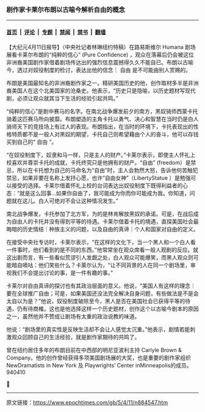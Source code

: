 ### 剧作家卡莱尔布朗以古喻今解析自由的概念

---

#### [首页](../../../..?n884547) &nbsp;|&nbsp; [评论](../../../../../epoch-comment?n884547) &nbsp;|&nbsp; [专题](../../../../../epoch-special?n884547) &nbsp;|&nbsp; [禁闻](../../../../../epoch-news?n884547) &nbsp;|&nbsp; [禁书](../../../../../books?n884547) &nbsp;|&nbsp; [翻墙](https://github.com/gfw-breaker/nogfw/blob/master/README.md?n884547)


<div class="post_content" id="artbody" itemprop="articleBody">
 <!-- article content begin -->
 <p>
  【大纪元4月11日报导】（中央社记者林琳纽约特稿）在路易斯维尔 Humana 剧场展看卡莱尔布朗的“纯粹的信心” (Pure Confidence) ，观众在落幕后仍会被这位非洲裔美国剧作家借着剧场传达出的强烈信息震撼得久久不能自已。布朗以古喻今，透过对奴役制度的检讨，表达出他的信念｜
  <ok href="https://www.epochtimes.com/gb/tag/%E8%87%AA%E7%94%B1.html">
   自由
  </ok>
  是不可能由别人赏赐的。
 </p>
 <p>
  布朗是美国最知名的非洲裔剧作家之一。精研美国历史的他，创作取材多半是非洲裔美国人在这个北美国家的沧桑史。他表示，“历史只是隐喻，以历史题材写现代剧，必须让观众就其当下生活的经验引起共鸣。”
 </p>
 <p>
  “纯粹的信心”是剧中赛马的名字。在南北战争爆发前夕的南方，黑奴骑师西蒙卡托骑着这匹赛马所向披靡。布朗塑造的主角卡托以勇气、决心和智慧在当时仍是白人骑师天下的竞技场上有过人的表现。布朗指出，在当时的环境下，卡托表现出的性格特质都不是一般人对黑奴的期望，卡托自己则希望藉由个人的奋斗，他可以存钱买到自己的“
  <ok href="https://www.epochtimes.com/gb/tag/%E8%87%AA%E7%94%B1.html">
   自由
  </ok>
  ”。
 </p>
 <p>
  “在奴役制度下，奴隶和马一样，只是主人的财产。”卡莱尔表示，即使主人怀礼上校喜欢并尊崇卡托的成就，卡托终究只是他拥有的财产。“自由” (freedom）是禁忌，所以在卡托想为自己的马命名为“自由”时，主人会勃然大怒，告诉他何苦触犯禁忌，如果非要在名称上发抒心愿，也许“自由女神”（LibertyStatue ）是勉强可以接受的选择。卡莱尔借着怀礼上校的台词表达出奴役制度下既得利益者的心态：“就是这么回事…如果你自由了，我可能成为你而你可能成为我。你知道，问题就在这儿。白人可绝对不会让这种情况发生。”
 </p>
 <p>
  南北战争爆发，卡托参加了北方军，为的是林肯解放黑奴的承诺。可是，在战后成为自由人的卡托并没有得到平等的待遇。卡莱尔借着卡托的境遇，直探美国社会最晦暗的历史情结｜种族主义的问题，以及自由的真谛｜个人和国家对自由的定义。
 </p>
 <p>
  在接受中央社专访时，卡莱尔表示，“在这样的文化下，当一个黑人和一个白人看一件事时，他们看到的是不同的东西。”他常常坐在观众席看一般人观剧的反应。就这出剧而言，有一些看似荒谬引人发觑之处，白人观众可能爆笑，而黑人观众则可能暗自嘀咕：他们笑些什么？卡莱尔认为，“让不同背景的人在同一个剧场里，审视我们不会提出讨论的事，是一件有趣的事。”
 </p>
 <p>
  卡莱尔对自由真谛的探讨也有其政治层面的意义。他说，“美国人有这样的理念｜要在全球推广自由；可是，如果美国还没法完全解决自身问题，有些做法是不是会太自以为是？”他说，奴役制度破除至今，黑人是否在美国社会已获得平等的待遇，仍有待商榷。这也是他选择这样一个历史题材，创作这个以古喻今剧本的原因之一，虽然他并不赞成让剧场有太重的政治说教的味道。
 </p>
 <p>
  他说：“剧场里的真实性是反映生活却不会让人感觉太沉重。”他表示，剧情若能刺激观众回顾自己的生活经验，就是剧作家期待的共鸣了。
 </p>
 <p>
  曾在纽约居住多年的布朗目前在中西部的明尼亚波利主持 Carlyle Brown &amp; Company。他的创作曾经获得多项美国剧场展的大奖，也是重要的剧作家组织 NewDramatists in New York 及 Playwrights’ Center inMinneapolis的成员。940410
 </p>
 <p>
  
 </p>
 <!-- article content end -->
 <div id="below_article_ad">
 </div>
</div>


---

原文链接：https://www.epochtimes.com/gb/5/4/11/n884547.htm
